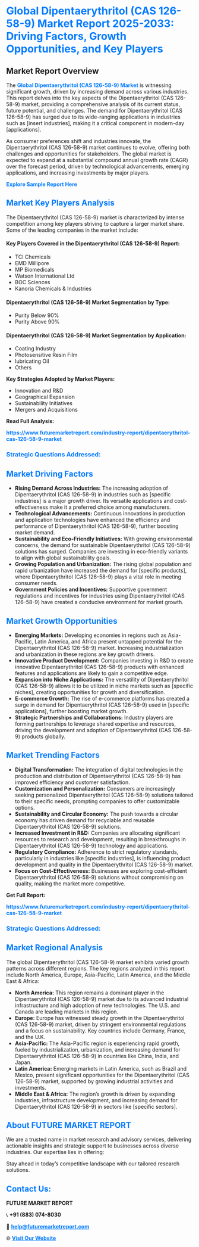 <h1 style="color: #007BFF;">Global Dipentaerythritol (CAS 126-58-9) Market Report 2025-2033: Driving Factors, Growth Opportunities, and Key Players</h1>

<section id="overview">
<h2>Market Report Overview</h2>
<p>The <a href="https://www.futuremarketreport.com/industry-report/dipentaerythritol-cas-126-58-9-market" style="color: #007BFF; text-decoration: none;"><strong>Global Dipentaerythritol (CAS 126-58-9) Market</strong></a> is witnessing significant growth, driven by increasing demand across various industries. This report delves into the key aspects of the Dipentaerythritol (CAS 126-58-9) market, providing a comprehensive analysis of its current status, future potential, and challenges. The demand for Dipentaerythritol (CAS 126-58-9) has surged due to its wide-ranging applications in industries such as [insert industries], making it a critical component in modern-day [applications].</p>
<p>As consumer preferences shift and industries innovate, the Dipentaerythritol (CAS 126-58-9) market continues to evolve, offering both challenges and opportunities for stakeholders. The global market is expected to expand at a substantial compound annual growth rate (CAGR) over the forecast period, driven by technological advancements, emerging applications, and increasing investments by major players.</p>
</section>

<section id="overview">
<p><a href="https://www.futuremarketreport.com/request-sample/reportId=59655" style="color: #007BFF; text-decoration: none;"><strong>Explore Sample Report Here</strong></a></p>
</section>

<section id="key-players">
<h2 style="color: #007BFF;">Market Key Players Analysis</h2>
<p>The Dipentaerythritol (CAS 126-58-9) market is characterized by intense competition among key players striving to capture a larger market share. Some of the leading companies in the market include:</p>
<h4>Key Players Covered in the Dipentaerythritol (CAS 126-58-9) Report:</h4>
<ul><li>TCI Chemicals</li><li>EMD Millipore</li><li>MP Biomedicals</li><li>Watson International Ltd</li><li>BOC Sciences</li><li>Kanoria Chemicals &amp; Industries</li></ul>
<h4>Dipentaerythritol (CAS 126-58-9) Market Segmentation by Type:</h4>
<ul><li>Purity Below 90%</li><li>Purity Above 90%</li></ul>

<h4>Dipentaerythritol (CAS 126-58-9) Market Segmentation by Application:</h4>
<ul><li>Coating Industry</li><li>Photosensitive Resin Film</li><li>lubricating Oil</li><li>Others</li></ul>
<p><strong>Key Strategies Adopted by Market Players:</strong></p>
<ul>
<li>Innovation and R&D</li>
<li>Geographical Expansion</li>
<li>Sustainability Initiatives</li>
<li>Mergers and Acquisitions</li>
</ul>
</section>

<section>
<p><strong>Read Full Analysis: </strong></p><a href="https://www.futuremarketreport.com/industry-report/dipentaerythritol-cas-126-58-9-market" style="color: #007BFF; text-decoration: none;"><strong>https://www.futuremarketreport.com/industry-report/dipentaerythritol-cas-126-58-9-market</strong></a>
<h3 style="color: #007BFF;">Strategic Questions Addressed:</h3>
</section>

<section id="driving-factors">
<h2 style="color: #007BFF;">Market Driving Factors</h2>
<ul>
<li><strong>Rising Demand Across Industries:</strong> The increasing adoption of Dipentaerythritol (CAS 126-58-9) in industries such as [specific industries] is a major growth driver. Its versatile applications and cost-effectiveness make it a preferred choice among manufacturers.</li>
<li><strong>Technological Advancements:</strong> Continuous innovations in production and application technologies have enhanced the efficiency and performance of Dipentaerythritol (CAS 126-58-9), further boosting market demand.</li>
<li><strong>Sustainability and Eco-Friendly Initiatives:</strong> With growing environmental concerns, the demand for sustainable Dipentaerythritol (CAS 126-58-9) solutions has surged. Companies are investing in eco-friendly variants to align with global sustainability goals.</li>
<li><strong>Growing Population and Urbanization:</strong> The rising global population and rapid urbanization have increased the demand for [specific products], where Dipentaerythritol (CAS 126-58-9) plays a vital role in meeting consumer needs.</li>
<li><strong>Government Policies and Incentives:</strong> Supportive government regulations and incentives for industries using Dipentaerythritol (CAS 126-58-9) have created a conducive environment for market growth.</li>
</ul>
</section>

<section id="growth-opportunities">
<h2 style="color: #007BFF;">Market Growth Opportunities</h2>
<ul>
<li><strong>Emerging Markets:</strong> Developing economies in regions such as Asia-Pacific, Latin America, and Africa present untapped potential for the Dipentaerythritol (CAS 126-58-9) market. Increasing industrialization and urbanization in these regions are key growth drivers.</li>
<li><strong>Innovative Product Development:</strong> Companies investing in R&D to create innovative Dipentaerythritol (CAS 126-58-9) products with enhanced features and applications are likely to gain a competitive edge.</li>
<li><strong>Expansion into Niche Applications:</strong> The versatility of Dipentaerythritol (CAS 126-58-9) allows it to be utilized in niche markets such as [specific niches], creating opportunities for growth and diversification.</li>
<li><strong>E-commerce Growth:</strong> The rise of e-commerce platforms has created a surge in demand for Dipentaerythritol (CAS 126-58-9) used in [specific applications], further boosting market growth.</li>
<li><strong>Strategic Partnerships and Collaborations:</strong> Industry players are forming partnerships to leverage shared expertise and resources, driving the development and adoption of Dipentaerythritol (CAS 126-58-9) products globally.</li>
</ul>
</section>

<section id="trending-factors">
<h2 style="color: #007BFF;">Market Trending Factors</h2>
<ul>
<li><strong>Digital Transformation:</strong> The integration of digital technologies in the production and distribution of Dipentaerythritol (CAS 126-58-9) has improved efficiency and customer satisfaction.</li>
<li><strong>Customization and Personalization:</strong> Consumers are increasingly seeking personalized Dipentaerythritol (CAS 126-58-9) solutions tailored to their specific needs, prompting companies to offer customizable options.</li>
<li><strong>Sustainability and Circular Economy:</strong> The push towards a circular economy has driven demand for recyclable and reusable Dipentaerythritol (CAS 126-58-9) solutions.</li>
<li><strong>Increased Investment in R&D:</strong> Companies are allocating significant resources to research and development, resulting in breakthroughs in Dipentaerythritol (CAS 126-58-9) technology and applications.</li>
<li><strong>Regulatory Compliance:</strong> Adherence to strict regulatory standards, particularly in industries like [specific industries], is influencing product development and quality in the Dipentaerythritol (CAS 126-58-9) market.</li>
<li><strong>Focus on Cost-Effectiveness:</strong> Businesses are exploring cost-efficient Dipentaerythritol (CAS 126-58-9) solutions without compromising on quality, making the market more competitive.</li>
</ul>
</section>

<section>
<p><strong>Get Full Report: </strong></p><a href="https://www.futuremarketreport.com/industry-report/dipentaerythritol-cas-126-58-9-market" style="color: #007BFF; text-decoration: none;"><strong>https://www.futuremarketreport.com/industry-report/dipentaerythritol-cas-126-58-9-market</strong></a>
<h3 style="color: #007BFF;">Strategic Questions Addressed:</h3>
</section>


<section id="regional-analysis">
<h2 style="color: #007BFF;">Market Regional Analysis</h2>
<p>The global Dipentaerythritol (CAS 126-58-9) market exhibits varied growth patterns across different regions. The key regions analyzed in this report include North America, Europe, Asia-Pacific, Latin America, and the Middle East & Africa:</p>
<ul>
<li><strong>North America:</strong> This region remains a dominant player in the Dipentaerythritol (CAS 126-58-9) market due to its advanced industrial infrastructure and high adoption of new technologies. The U.S. and Canada are leading markets in this region.</li>
<li><strong>Europe:</strong> Europe has witnessed steady growth in the Dipentaerythritol (CAS 126-58-9) market, driven by stringent environmental regulations and a focus on sustainability. Key countries include Germany, France, and the U.K.</li>
<li><strong>Asia-Pacific:</strong> The Asia-Pacific region is experiencing rapid growth, fueled by industrialization, urbanization, and increasing demand for Dipentaerythritol (CAS 126-58-9) in countries like China, India, and Japan.</li>
<li><strong>Latin America:</strong> Emerging markets in Latin America, such as Brazil and Mexico, present significant opportunities for the Dipentaerythritol (CAS 126-58-9) market, supported by growing industrial activities and investments.</li>
<li><strong>Middle East & Africa:</strong> The region’s growth is driven by expanding industries, infrastructure development, and increasing demand for Dipentaerythritol (CAS 126-58-9) in sectors like [specific sectors].</li>
</ul>
</section>

<footer>
<h2 style="color: #007BFF;">About FUTURE MARKET REPORT</h2>
<p>We are a trusted name in market research and advisory services, delivering actionable insights and strategic support to businesses across diverse industries. Our expertise lies in offering:</p>

<p>Stay ahead in today’s competitive landscape with our tailored research solutions.</p>

<h2 style="color: #007BFF;">Contact Us:</h2>
<p><strong>FUTURE MARKET REPORT</strong></p>
<p>📞 <strong>+91 (883) 074-8030</strong></p>
<p>📧 <strong><a href="mailto:help@futuremarketreport.com" style="color: #007BFF;">help@futuremarketreport.com</a></strong></p>
<p>🌐 <strong><a href="https://www.futuremarketreport.com/" style="color: #007BFF;">Visit Our Website</a></strong></p>
</footer>